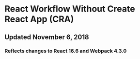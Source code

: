 # React Workflow Without Create React App (CRA)

## Updated November 6, 2018

### Reflects changes to React 16.6 and Webpack 4.3.0

